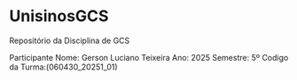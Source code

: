# UnisinosGCS
Repositório da Disciplina de GCS

Participante
Nome: Gerson Luciano Teixeira
Ano: 2025
Semestre: 5º
Codigo da Turma:(060430_20251_01)
